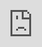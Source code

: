 ```yaml
---
layout: post
date:   2022-04-19
image: "/conflict_urbanism_sp2022/images/Woman_Marriage_Migrant.png"
title:  "Redefining Homogeneity: Marriage Migration in Rural South Korea"
author: "Yani Gao, Hyuein Song, Myungju Ko"
---
```


Once a country reinforcing its homogeneity, now, for the past 30 years, South Korea's highest mode of migration has been by marriage. Primarily women from southeast Asian countries, namely China, the Philippines, Vietnam, and Cambodia, their unions are encouraged by government-sponsored subsidies. This '**marriage migration**' was driven by the considerable numbers of bachelors in rural towns, resulting from fast economic growth and internal migrations. At the same time, these migrants have created economic and cultural links between Korea and their home countries. A cultural and social phenomenon(Onishi 2008), this movement has vast implications and impacts on the future of this country and on what it means to be identified as "Korean."  

![intro_image](/conflict_urbanism_sp2022/images/People_and_Quote.png)

This project investigates these international and domestic scale movements that reveal a spatial complexity created by marital cultures and local policies and ultimately driven by economic needs. 

<br />
#### **Domestic Migration in South Korea: 1970s and Onward**  

[click here for full screen view of this map](https://hyuein.github.io/domesticmigration/)
<div class="iframe-column"><iframe src="https://hyuein.github.io/domesticmigration/" style="transform-origin: 0px 0px 0px; transform: scale(0.33);position:absolute;top:0;left:0;width:300%;height:300%;" frameborder="0"></iframe></div>  
*Scroll map of internal migration of Korea over the years (1970-2020). Source: kosis.kr*

Since the Korean War, South Korea has been experiencing a tremendous and steady economic rise, now ranked the 10th economy in 2022. Its drastic increase in national GDP from the 80s was coined the "miracle on the Han River." Along with the economic rise, a mass country-wide migration from rural to urban areas has been ongoing. As a result, more than 50 percent of the national population lives in the Seoul metropolitan area, which accounts for only 0.6 percent of the country's land area. 

[click here for full screen view of this map](https://hyuein.github.io/19702020/)
<div class="iframe-column"><iframe src="https://hyuein.github.io/19702020/" style="transform-origin: 0px 0px 0px; transform: scale(0.33);position:absolute;top:0;left:0;width:300%;height:300%;" frameborder="0"></iframe></div>  
*Swipe map of population overtime (1970 v.s. 2020). Source: kosis.kr*

Along with these recent economic changes and mass migration, South Korean social life remains embedded in Confucian culture, especially in rural areas, where the emphasis is placed on family and kinship. The patrilineal Confucian notion of the family has an immense impact on this domestic migration across Korea. Confucianism underscores that filial piety is a cardinal virtue and that marriage and procreation are the first son's most important social obligations. (Hsu 61) 

A traditional Korean nuclear family, according to Confucianism values, has four formal criteria: 
  1. The corporate family 가 (家).
  2. The family's formal head Hoju 호주 (戶主), the oldest man in the family, holds significant rights and privileges.
  3. The successor to the house headship 호주계승 (戶主繼承), which is the eldest son.
  4. The estate is considered family property 가산 (家産).

This nuclear family is completely patrilineally conducted, where the prominent family is the direct line of descendants 친족 (親族), and other relatives through female links are considered outside family 외갓집 (外家). Therefore, when a daughter marries, she will be immediately called "an outsider," leaving the corporate family. In other words, she joins her husband's family and is responsible for her domestic duties, including serving him and his parents, thereby maintaining traditional family customs and reputations.

![Gyungsangbuk-do data of sex defferences Diagram](/conflict_urbanism_sp2022/images/Cheongsong-2-05.png)

Akin to the traditional family practices, more men remained in rural areas than women, contributing to the decline in birth rate that has been persistent in Korea since the 60s. Consequently, this gender imbalance in rural South Korea caused a sharp drop in population in rural towns. Moreover, as a part of the revitalization program of those rural municipalities, local governments started to provide subsidies for '**marriage migration**,' giving rise to foreign brides starting from the 90s.

<br />
#### **International Marriage Migration to South Korea**  

[click here for full screen view of this map](https://api.mapbox.com/styles/v1/ccritters7/cl22i6w5e005g14pc8p8y5cv2.html?title=false&access_token=pk.eyJ1IjoiY2NyaXR0ZXJzNyIsImEiOiJja3poYzA1YmEwZmNrMm9xaGZuMGR2YXQ0In0.JqqxVq8Bha1S-wGaKqlJvQ&zoomwheel=false#3.34/22.27/112.41)
<div class="iframe-column"><iframe width='100%' height='400px' src="https://api.mapbox.com/styles/v1/ccritters7/cl22i6w5e005g14pc8p8y5cv2.html?title=false&access_token=pk.eyJ1IjoiY2NyaXR0ZXJzNyIsImEiOiJja3poYzA1YmEwZmNrMm9xaGZuMGR2YXQ0In0.JqqxVq8Bha1S-wGaKqlJvQ&zoomwheel=false#3.34/22.27/112.41" title="cu_INTERNATIONAL MIGRATION" style="position:absolute;top:0;left:0;width:100%;height:100%;" frameborder="0"></iframe></div>

*Marriage migrants to Korea 2020. Source: kosis.kr*

Starting from the 1990s, 35 rural municipal governments started subsidizing private marriage brokers to introduce bachelor farmers to ethnically Korean women in China and other foreign nationals, paying the brokers 4 to 10 million won (back then around $3,800 to $12,000) per marriage. 

![Percentage of women graph](/conflict_urbanism_sp2022/images/Woman_Marriage_Migrant.png)

These policies were established in an attempt to address the aging population by encouraging these bachelors to find a wife and eventually produce children, raising the population growth. It was not until 30 years in practice, in 2021, that these government subsidies started to be removed. As a result, such marriages increased almost fivefold in South Korea between 2000 and 2005, from 6,945 to 30,719 (Korea National Statistical Office 2011a). Now bolstered at more than 334,000, these marriage migrants (immigrants and naturalized by marriage) account for 16.7 percent of all immigrants. Established as a monoethnic country, Korea, now demographically and politically, is turning towards becoming a multi-ethnical society. 

![Subsides](/conflict_urbanism_sp2022/images/HS_SubsidyandDistrict.jpg)

However, these political movements and economic subsidies supporting **marriage migration** have resulted in an adverse effect. Marriage migrants have reported facing higher levels of domestic and social conflict; while isolated from their home countries and remain disadvantaged in the new environment. Furthermore, they tend to face more economic difficulties since more men from rural lower-income brackets seek help from marriage agencies for foreign brides. A study conducted by Ewha Womans University in 2022 has found that "...immigrant women in husband-decision households were more likely to have depressive mood ... poorer life satisfaction ... and poorer marital satisfaction ... than women in joint-decision households." (PLOS ONE 2022)

Marriage migrants have also been expected to maintain the patriarchal hierarchy by acting as compliant and submissive wives, limiting their career growth and eventual integration into Korean society. Language barriers, cultural differences, and financial dependencies contribute to the characteristic isolation these new immigrants face in the homogenous society they arrived in: '...marriage migrants play multiple roles - as mothers, domestic workers, caretakers, or family helpers." (Piper and Roces 2003)

<br />
#### **The Story of Pham, from Vietnam to Cheongsong County**  

![cheongsong case](/conflict_urbanism_sp2022/images/Cheongsong_marriage_migrant_by_sex.png)

Cheongsong County, a county in Gyungsang-buk Province, has an influx of marriage migrants, which make up more than 69 percent (160 of 231) of its foreign residents in the municipality. Among them, the overwhelming proportion is women. Additionally, Cheongsong County, a rural area of the province, was one of the counties that sponsored the most significant subsidies (up to 10,000 dollars per case) for international marriage as a part of rural revitalization policies.  

We are translating the architectural space inhabited by a marriage migrant from Vietnam, Pham, through the images from the documentary "Tales of Multicultural Inlaws." By reconstructing the typical rural house she lives in Cheongsong, we turn this narrative into a more intimate level. Her hierarchy in the household becomes immersive to the viewers- her limited access to the rest of the house and her movement around her living quarters, including the kitchen, living room and kids' room, clearly shows her unequal position and traditional feminine role in the family.

![plan of Archi](/conflict_urbanism_sp2022/images/MJ_plan-01.jpg)

<div class="iframe-column"><iframe width='100%' height='400px' src="https://hubs.mozilla.com/qpxm6b2?embed_token=f8dbd283e746b4b6ae8839ec38a3716b" title="mozilla_house" style="position:absolute;top:0;left:0;width:100%;height:100%;" frameborder="0"></iframe></div>

Yet, more and more individuals have broken this stereotype and surfaced in Korean society. In addition, multicultural support centers in communities help integrate new immigrants. Policies such as the "Female Marriage Migrant Family Social Integration and Support Policy" and the "Foreigners in Korea Fundamental Treatment Law" help ensure a successful entrance into Korean society.

<br />
#### **Conclusion**  

The research unfolded the homogeneity of South Korea through the lenses of marriage migrants on various scales, from the global to the intimate. The story visualizes how urbanization in one country expands its impact over the boundaries between countries and permeates one's everyday life. Combined with the Confucian culture, which is deeply rooted in rural areas, urbanization of South Korea has accompanied an unbalanced gender ratio in the rural towns in addition to the common issues entailed by urbanization, such as population decrease and underdevelopment. Female marriage migrants from neighboring countries have been filling up the voids created by urbanization. This phenomenon has caused adverse effects, revealing how South Korea's homogeneity, a distinct characteristic of the county, has changed. 

This research is conducted from the perspective of Korean society, which mainly investigates through the data visualization of population movements. However, if conducted through a political and economy-driven approach, this phenomenon would reveal much more conflict on the scale of international affairs. Therefore, a probable different approach would be to trace back these marriage migrants to their home country by collecting data on their remittance, and investigating how this money drives the supply of potential migrants.

<br />
#### **Citations**  

Hye-Kyung Lee, International Marriage and the State in South Korea, Pai Chai University, 2008

Hyunok Lee, Adapting to Marriage Markets: International Marriage Migration from Vietnam to South Korea, University of Toronto Press, 2016

Sending Money Home: Worldwide Remittance Flows to Developing Countries, IFAD Publication, 2006

National Atlas of Korea, Ministry of Land Infrastructure and Transport, 2019

Hye-Kyung Lee, Problems and Reactions to Marriage Migrants and Their Families, Korean Demographics, 2005

Yugyun Kim et al, Don't Ask for Fair Treatment? A Gender Analysis of Ethenic Discrimination, Response to Discrimination, and Self-Rated Health among Marriage Migrants in South Korea, Internatilnal Journal for Equity in Health, 2016

Onishi, Norimitsu. "Korean Men Use Brokers to Find Brides in Vietnam." The New York Times. The New York Times, February 22, 2007. https://www.nytimes.com/2007/02/22/world/asia/22brides.html. 

Francis L. K. Hsu, "Confucianism in Comparative Context," 61.

Lee E, Kim SI, Jung-Choi K, Kong KA (2022) Household decision-making and the mental well-being of marriage-based immigrant women in South Korea. PLOS ONE 17(2): e0263642. https://doi.org/10.1371/journal.pone.0263642

Yamanaka, Keiko, and Nicola Piper. 2003. "An Introductory Overview." Asian and Pacific Migration Journal , vol. 12, nos. 1-2, pp
